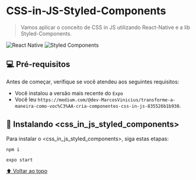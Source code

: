 # CSS-in-JS-Styled-Components

> Vamos aplicar o conceito de CSS in JS utilizando React-Native e a lib Styled-Components.

![React Native](https://img.shields.io/badge/react_native-%2320232a.svg?style=for-the-badge&logo=react&logoColor=%2361DAFB)
![Styled Components](https://img.shields.io/badge/styled--components-DB7093?style=for-the-badge&logo=styled-components&logoColor=white)

## 💻 Pré-requisitos

Antes de começar, verifique se você atendeu aos seguintes requisitos:
* Você instalou a versão mais recente do `Expo`
* Você leu `https://medium.com/@dev-MarcosVinicius/transforme-a-maneira-como-voc%C3%AA-cria-componentes-css-in-js-835526b1b930`.

## 🚀 Instalando <css_in_js_styled_components>

Para instalar o <css_in_js_styled_components>, siga estas etapas:

```
npm i
```
```
expo start
```

[⬆ Voltar ao topo](#CSS-in-JS-Styled-Components)<br>